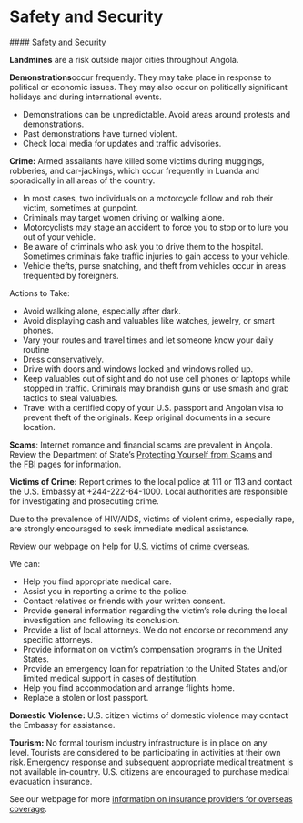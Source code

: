 # Safety and Security

[#### Safety and Security](javascript:void(0); "Safety and Security")

**Landmines** are a risk outside major cities throughout Angola.

**Demonstrations**occur frequently. They may take place in response to political or economic issues. They may also occur on politically significant holidays and during international events.

* Demonstrations can be unpredictable. Avoid areas around protests and demonstrations.
* Past demonstrations have turned violent.
* Check local media for updates and traffic advisories.

**Crime:** Armed assailants have killed some victims during muggings, robberies, and car-jackings, which occur frequently in Luanda and sporadically in all areas of the country.

* In most cases, two individuals on a motorcycle follow and rob their victim, sometimes at gunpoint.
* Criminals may target women driving or walking alone.
* Motorcyclists may stage an accident to force you to stop or to lure you out of your vehicle.
* Be aware of criminals who ask you to drive them to the hospital. Sometimes criminals fake traffic injuries to gain access to your vehicle.
* Vehicle thefts, purse snatching, and theft from vehicles occur in areas frequented by foreigners.

Actions to Take:

* Avoid walking alone, especially after dark.
* Avoid displaying cash and valuables like watches, jewelry, or smart phones.
* Vary your routes and travel times and let someone know your daily routine
* Dress conservatively.
* Drive with doors and windows locked and windows rolled up.
* Keep valuables out of sight and do not use cell phones or laptops while stopped in traffic. Criminals may brandish guns or use smash and grab tactics to steal valuables.
* Travel with a certified copy of your U.S. passport and Angolan visa to prevent theft of the originals. Keep original documents in a secure location.

**Scams**: Internet romance and financial scams are prevalent in Angola. Review the Department of State’s [Protecting Yourself from Scams](https://travel.state.gov/content/travel/en/international-travel/emergencies/international-financial-scams.html) and the [FBI](http://www.fbi.gov/scams-safety/fraud) pages for information.

**Victims of Crime:** Report crimes to the local police at 111 or 113 and contact the U.S. Embassy at +244-222-64-1000. Local authorities are responsible for investigating and prosecuting crime.

Due to the prevalence of HIV/AIDS, victims of violent crime, especially rape, are strongly encouraged to seek immediate medical assistance.

Review our webpage on help for [U.S. victims of crime overseas](https://travel.state.gov/content/travel/en/international-travel/emergencies/crime.html).

We can:

* Help you find appropriate medical care.
* Assist you in reporting a crime to the police.
* Contact relatives or friends with your written consent.
* Provide general information regarding the victim’s role during the local investigation and following its conclusion.
* Provide a list of local attorneys. We do not endorse or recommend any specific attorneys.
* Provide information on victim’s compensation programs in the United States.
* Provide an emergency loan for repatriation to the United States and/or limited medical support in cases of destitution.
* Help you find accommodation and arrange flights home.
* Replace a stolen or lost passport.

**Domestic Violence:** U.S. citizen victims of domestic violence may contact the Embassy for assistance.

**Tourism:** No formal tourism industry infrastructure is in place on any level. Tourists are considered to be participating in activities at their own risk. Emergency response and subsequent appropriate medical treatment is not available in-country. U.S. citizens are encouraged to purchase medical evacuation insurance.

See our webpage for more [information on insurance providers for overseas coverage](https://travel.state.gov/content/travel/en/international-travel/before-you-go/your-health-abroad/Insurance_Coverage_Overseas.html).